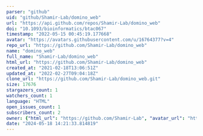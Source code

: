 ```yaml
---
parser: "github"
uid: "github/Shamir-Lab/domino_web"
url: "https://api.github.com/repos/Shamir-Lab/domino_web"
doi: "10.1093/bioinformatics/btac067"
timestamp: "2022-05-15 00:45:19.177668"
avatar: "https://avatars.githubusercontent.com/u/16764377?v=4"
repo_url: "https://github.com/Shamir-Lab/domino_web"
name: "domino_web"
full_name: "Shamir-Lab/domino_web"
html_url: "https://github.com/Shamir-Lab/domino_web"
created_at: "2021-02-18T13:06:51Z"
updated_at: "2022-02-27T09:04:18Z"
clone_url: "https://github.com/Shamir-Lab/domino_web.git"
size: 17676
stargazers_count: 1
watchers_count: 1
language: "HTML"
open_issues_count: 1
subscribers_count: 2
owner: {"html_url": "https://github.com/Shamir-Lab", "avatar_url": "https://avatars.githubusercontent.com/u/16764377?v=4", "login": "Shamir-Lab", "type": "Organization"}
date: "2024-05-18 14:21:33.814819"
---
```

